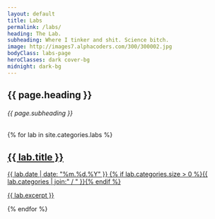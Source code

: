 ```yaml
---
layout: default
title: Labs
permalink: /labs/
heading: The Lab.
subheading: Where I tinker and shit. Science bitch.
image: http://images7.alphacoders.com/300/300002.jpg
bodyClass: labs-page
heroClasses: dark cover-bg
midnight: dark-bg
---
```


<section class="hero hero-mod {{ page.heroClasses }}" {% if page.midnight %} data-midnight="{{ page.midnight }}" {% endif %}>
	<div class="hero-bg" style="background-image: url({{ page.image }});"></div>
	<div class="container hero-blurb">
		<h1 class="title" data-sr="enter bottom">
			{{ page.heading }}
		</h1>
		<h6 class="subtitle" data-sr="enter bottom">
			{{ page.subheading }}
		</h6>
	</div>
</section>

<div class="post-list">
	{% for lab in site.categories.labs %}
	<article class="post dark">
		<a href="{{ lab.url | prepend: site.baseurl }}">
			<div class="post-bg" style="background-image: url({{ lab.image }});"></div>
			<div class="container">
				<h2>{{ lab.title }}</h2>
				<div class="post-meta">
					<!-- 1.30.2015 -->
					<span class="date">{{ lab.date | date: "%m.%d.%Y" }}</span>
					{% if lab.categories.size > 0 %}<span class="categories">{{ lab.categories | join:" / " }}</span>{% endif %}
				</div>
				<p>{{ lab.excerpt }}</p>
			</div>
		</a>
	</article>
	{% endfor %}

</div>
